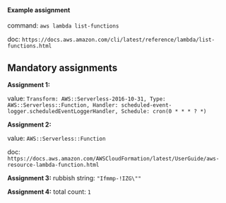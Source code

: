 #### Example assignment

command: `aws lambda list-functions`

doc: `https://docs.aws.amazon.com/cli/latest/reference/lambda/list-functions.html`

## Mandatory assignments

**Assignment 1:**

value: `Transform: AWS::Serverless-2016-10-31, Type: AWS::Serverless::Function, Handler: scheduled-event-logger.scheduledEventLoggerHandler, Schedule: cron(0 * * * ? *)`

**Assignment 2:**

value: `AWS::Serverless::Function`

doc: `https://docs.aws.amazon.com/AWSCloudFormation/latest/UserGuide/aws-resource-lambda-function.html`

**Assignment 3:**
rubbish string: `"Ifmmp-!IZG\""`

**Assignment 4:**
total count: `1`
